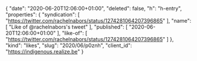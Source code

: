 {
  "date": "2020-06-20T12:06:00+01:00",
  "deleted": false,
  "h": "h-entry",
  "properties": {
    "syndication": [
      "https://twitter.com/rachelnabors/status/1274281064207396865"
    ],
    "name": [
      "Like of @rachelnabors's tweet"
    ],
    "published": [
      "2020-06-20T12:06:00+01:00"
    ],
    "like-of": [
      "https://twitter.com/rachelnabors/status/1274281064207396865"
    ]
  },
  "kind": "likes",
  "slug": "2020/06/p0znh",
  "client_id": "https://indigenous.realize.be"
}
